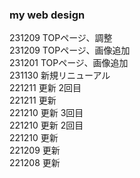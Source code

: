 ### my web design
231209 TOPページ、調整  
231209 TOPページ、画像追加  
231201 TOPページ、画像追加  
231130 新規リニューアル  
221211 更新 2回目  
221211 更新  
221210 更新 3回目  
221210 更新 2回目  
221210 更新  
221209 更新  
221208 更新




